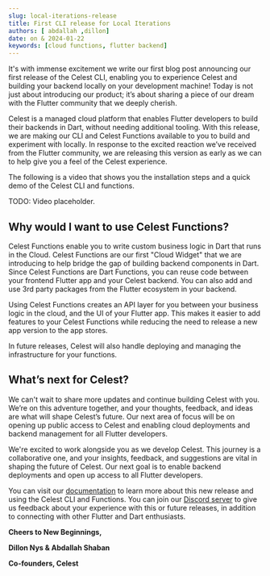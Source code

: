 ```yaml
---
slug: local-iterations-release
title: First CLI release for Local Iterations
authors: [ abdallah ,dillon]
date: on & 2024-01-22
keywords: [cloud functions, flutter backend]
---
```


It's with immense excitement we write our first blog post announcing our first release of the Celest CLI, enabling you to experience Celest and building your backend locally on your development machine! Today is not just about introducing our product; it’s about sharing a piece of our dream with the Flutter community that we deeply cherish.

<!--truncate-->

Celest is a managed cloud platform that enables Flutter developers to build their backends in Dart, without needing additional tooling. With this release, we are making our CLI and Celest Functions available to you to build and experiment with locally. In response to the excited reaction we’ve received from the Flutter community, we are releasing this version as early as we can to help give you a feel of the Celest experience.

The following is a video that shows you the installation steps and a quick demo of the Celest CLI and functions.

TODO: Video placeholder.

## Why would I want to use Celest Functions?

Celest Functions enable you to write custom business logic in Dart that runs in the Cloud. Celest Functions are our first "Cloud Widget" that we are introducing to help bridge the gap of building backend components in Dart. Since Celest Functions are Dart Functions, you can reuse code between your frontend Flutter app and your Celest backend. You can also add and use 3rd party packages from the Flutter ecosystem in your backend.

Using Celest Functions creates an API layer for you between your business logic in the cloud, and the UI of your Flutter app. This makes it easier to add features to your Celest Functions while reducing the need to release a new app version to the app stores.

In future releases, Celest will also handle deploying and managing the infrastructure for your functions.

## **What’s next for Celest?**

We can't wait to share more updates and continue building Celest with you. We’re on this adventure together, and your thoughts, feedback, and ideas are what will shape Celest’s future. Our next area of focus will be on opening up public access to Celest and enabling cloud deployments and backend management for all Flutter developers.

We're excited to work alongside you as we develop Celest. This journey is a collaborative one, and your insights, feedback, and suggestions are vital in shaping the future of Celest. Our next goal is to enable backend deployments and open up access to all Flutter developers.

You can visit our [documentation](https://celest.dev/docs) to learn more about this new release and using the Celest CLI and Functions. You can join our [Discord server](https://discord.gg/vgWwpsXH) to give us feedback about your experience with this or future releases, in addition to connecting with other Flutter and Dart enthusiasts.

**Cheers to New Beginnings,**

**Dillon Nys & Abdallah Shaban**

**Co-founders, Celest**